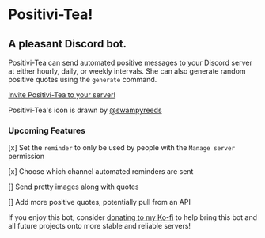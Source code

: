 # Positivi-Tea!
## A pleasant Discord bot.

Positivi-Tea can send automated positive messages to your Discord server at either hourly, daily, or weekly intervals. She can also generate random positive quotes using the `generate` command.

[Invite Positivi-Tea to your server!](https://discord.com/oauth2/authorize?client_id=860220065906294824&scope=bot&permissions=445504)

Positivi-Tea's icon is drawn by [@swampyreeds](https://twitter.com/swampyreeds)

### Upcoming Features
[x] Set the `reminder` to only be used by people with the `Manage server` permission

[x] Choose which channel automated reminders are sent

[] Send pretty images along with quotes

[] Add more positive quotes, potentially pull from an API

If you enjoy this bot, consider [donating to my Ko-fi](https://ko-fi.com/teapuddles) to help bring this bot and all future projects onto more stable and reliable servers!
